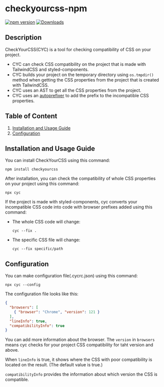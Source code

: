 # checkyourcss-npm

[![npm version](https://img.shields.io/npm/v/checkyourcss)](https://www.npmjs.com/package/checkyourcss)
[![Downloads](https://img.shields.io/npm/dt/checkyourcss)](https://www.npmjs.com/package/checkyourcss)

## Description

CheckYourCSS(CYC) is a tool for checking compatibility of CSS on your project.
 - CYC can check CSS compatibility on the project that is made with TailwindCSS and styled-components. 
 - CYC builds your project on the temporary directory using `os.tmpdir()` method when getting the CSS properties from the project that is created with TailwindCSS.
 - CYC uses an AST to get all the CSS properties from the project.
 - CYC uses an [autoprefixer](https://www.npmjs.com/package/autoprefixer) to add the prefix to the incompatible CSS properties.

## Table of Content
1. [Installation and Usage Guide](#installation-and-usage-guide)
2. [Configuration](#configuration)

## Installation and Usage Guide
You can install CheckYourCSS using this command:
```shell
npm install checkyourcss
```

After installation, you can check the compatibility of whole CSS properties on your project using this command:
```shell
npx cyc
```

If the project is made with styled-components, cyc converts your incompatible CSS code into code with browser prefixes added using this command:
- The whole CSS code will change:
  ```shell
  cyc --fix .
  ```
- The specific CSS file will change:
  ```shell
  cyc --fix specific/path
  ```

## Configuration
You can make configuration file(.cycrc.json) using this command:
```shell
npx cyc --config
```

The configuration file looks like this:
```json
{
  "browsers": [
    { "browser": "Chrome", "version": 121 }
  ],
  "lineInfo": true,
  "compatibilityInfo": true
}

```

You can add more information about the browser. The `version` in `browsers` means cyc checks for your project CSS compatibility for taht version and above.

When `lineInfo` is true, it shows where the CSS with poor compatibility is located on the result. (The default value is true.)

`compatibilityInfo` provides the information about which version the CSS is compatible.
